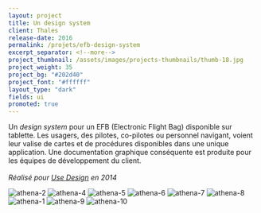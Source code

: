 ```yaml
---
layout: project
title: Un design system
client: Thales
release-date: 2016
permalink: /projets/efb-design-system
excerpt_separator: <!--more-->
project_thumbnail: /assets/images/projects-thumbnails/thumb-18.jpg
project_weight: 35
project_bg: "#202d40"
project_font: "#ffffff"
layout_type: "dark"
fields: ui
promoted: true
---
```


Un *design system* pour un EFB (Electronic Flight Bag) disponible sur tablette. Les usagers, des pilotes, co-pilotes ou personnel navigant, voient leur valise de cartes et de procédures disponibles dans une unique application. Une documentation graphique conséquente est produite pour les équipes de développement du client.
<br/><br/>
*Réalisé pour [Use Design](http://www.use-design.com) en 2014*

![athena-2](/assets/images/projets/athena/athena-2.jpg)
![athena-4](/assets/images/projets/athena/athena-4.jpg)
![athena-5](/assets/images/projets/athena/athena-5.jpg)
![athena-6](/assets/images/projets/athena/athena-6.jpg)
![athena-7](/assets/images/projets/athena/athena-7.jpg)
![athena-8](/assets/images/projets/athena/athena-8.jpg)
![athena-1](/assets/images/projets/athena/athena-1.jpg)
![athena-9](/assets/images/projets/athena/athena-9.jpg)
![athena-10](/assets/images/projets/athena/athena-10.jpg)
